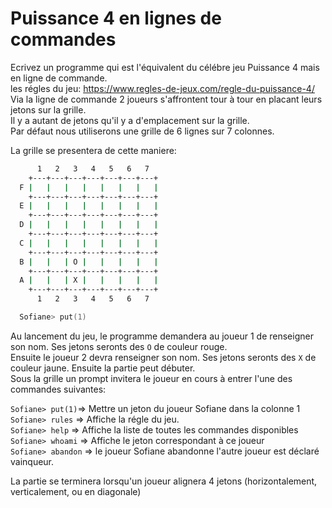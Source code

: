 # Puissance 4 en lignes de commandes

Ecrivez un programme qui est l'équivalent du célébre jeu Puissance 4 mais en ligne de commande.  
les régles du jeu: https://www.regles-de-jeux.com/regle-du-puissance-4/  
Via la ligne de commande 2 joueurs s'affrontent tour à tour en placant leurs jetons sur la grille.  
Il y a autant de jetons qu'il y a d'emplacement sur la grille.  
Par défaut nous utiliserons une grille de 6 lignes sur 7 colonnes.

La grille se presentera de cette maniere:

```zsh
      1   2   3   4   5   6   7
    +---+---+---+---+---+---+---+
  F |   |   |   |   |   |   |   |
    +---+---+---+---+---+---+---+
  E |   |   |   |   |   |   |   |
    +---+---+---+---+---+---+---+
  D |   |   |   |   |   |   |   |
    +---+---+---+---+---+---+---+
  C |   |   |   |   |   |   |   |
    +---+---+---+---+---+---+---+
  B |   |   | O |   |   |   |   |
    +---+---+---+---+---+---+---+
  A |   |   | X |   |   |   |   |
    +---+---+---+---+---+---+---+
      1   2   3   4   5   6   7

  Sofiane> put(1)
```

Au lancement du jeu, le programme demandera au joueur 1 de renseigner son nom.
Ses jetons seronts des `O` de couleur rouge.  
Ensuite le joueur 2 devra renseigner son nom.
Ses jetons seronts des `X` de couleur jaune.
Ensuite la partie peut débuter.  
Sous la grille un prompt invitera le joueur en cours à entrer l'une des commandes suivantes:

`Sofiane> put(1)`=> Mettre un jeton du joueur Sofiane dans la colonne 1
`Sofiane> rules` => Affiche la régle du jeu.  
`Sofiane> help` => Affiche la liste de toutes les commandes disponibles  
`Sofiane> whoami` => Affiche le jeton correspondant à ce joueur  
`Sofiane> abandon` => le joueur Sofiane abandonne l'autre joueur est déclaré vainqueur.

La partie se terminera lorsqu'un joueur alignera 4 jetons (horizontalement, verticalement, ou en diagonale)
